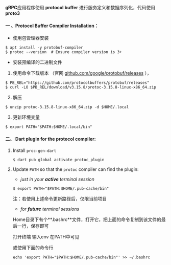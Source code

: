 **gRPC**应用程序使用 **protocol buffer** 进行服务定义和数据序列化，代码使用 **proto3**



#### 一 、Protocol Buffer Compiler Installation：

+ 使用包管理器安装

```
$ apt install -y protobuf-compiler
$ protoc --version  # Ensure compiler version is 3+
```



+ 安装预编译的二进制文件

1. 使用命令下载版本 （官网 [github.com/google/protobuf/releases](https://github.com/google/protobuf/releases) ），

```
$ PB_REL="https://github.com/protocolbuffers/protobuf/releases"
$ curl -LO $PB_REL/download/v3.15.8/protoc-3.15.8-linux-x86_64.zip
```

2. 解压

```
$ unzip protoc-3.15.8-linux-x86_64.zip -d $HOME/.local
```

3. 更新环境变量

```
$ export PATH="$PATH:$HOME/.local/bin"
```





#### 二、 Dart plugin for the protocol compiler:

1. Install  `proc-gen-dart`

   ```
   $ dart pub global activate protoc_plugin
   ```

   

2. Update `PATH`  so that the `protoc` compiler can find the plugin:

   - *just in your **active** terminal session*

   ```
   $ export PATH="$PATH:$HOME/.pub-cache/bin"
   ```

   注：若使用上述命令更新路径后，仅限当前项目

   

   - *for **future** terminal sessions*

   Home目录下有个**.bashrc**文件，打开它，把上面的命令复制到该文件的最后一行，保存即可

   打开终端 输入env 在PATH中可见

   或使用下面的命令行

   ```
   echo 'export PATH="$PATH:$HOME/.pub-cache/bin"' >> ~/.bashrc
   ```

   


